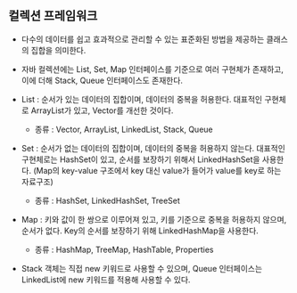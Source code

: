 ## 컬렉션 프레임워크

- 다수의 데이터를 쉽고 효과적으로 관리할 수 있는 표준화된 방법을 제공하는 클래스의 집합을 의미한다.
- 자바 컬렉션에는 List, Set, Map 인터페이스를 기준으로 여러 구현체가 존재하고, 이에 더해 Stack, Queue 인터페이스도 존재한다.

- List : 순서가 있는 데이터의 집합이며, 데이터의 중복을 허용한다. 대표적인 구현체로 ArrayList가 있고, Vector를 개선한 것이다.
	- 종류 : Vector, ArrayList, LinkedList, Stack, Queue
- Set : 순서가 없는 데이터의 집합이며, 데이터의 중복을 허용하지 않는다. 대표적인 구현체로는 HashSet이 있고, 순서를 보장하기 위해서 LinkedHashSet을 사용한다. (Map의 key-value 구조에서 key 대신 value가 들어가 value를 key로 하는 자료구조)
	- 종류 : HashSet, LinkedHashSet, TreeSet
- Map : 키와 값이 한 쌍으로 이루어져 있고, 키를 기준으로 중복을 허용하지 않으며, 순서가 없다. Key의 순서를 보장하기 위해 LinkedHashMap을 사용한다.
	- 종류 : HashMap, TreeMap, HashTable, Properties
- Stack 객체는 직접 new 키워드로 사용할 수 있으며, Queue 인터페이스는 LinkedList에 new 키워드를 적용해 사용할 수 있다.
